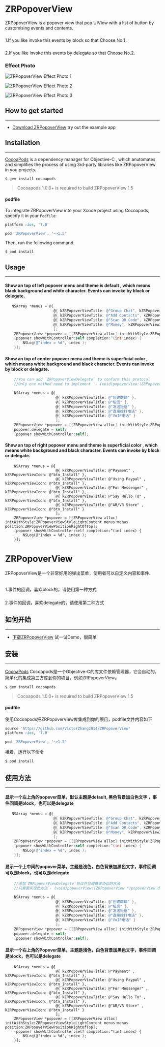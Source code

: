 
# ZRPopoverView
ZRPopoverView is a popover view that pop UIView with a list of button by customising events and contents.
#####
1.If you like invoke this events by block so that Choose No.1 .
#####
2.If you like invoke this events by delegate so that Choose No.2.

### Effect Photo
![ZRPopoverView Effect Photo 1](https://github.com/VictorZhang2014/ZRPopoverView/blob/master/pictures/ZRPopoverView_showcase_cn.gif "ZRPopoverView")

![ZRPopoverView Effect Photo 2](https://github.com/VictorZhang2014/ZRPopoverView/blob/master/pictures/ZRPopoverView_showcase1.png "ZRPopoverView")

![ZRPopoverView Effect Photo 3](https://github.com/VictorZhang2014/ZRPopoverView/blob/master/pictures/ZRPopoverView_showcase2.png "ZRPopoverView")


## How to get started
-----------------------------------

- [Download ZRPopoverView](https://github.com/VictorZhang2014/ZRPopoverView) try out the example app


## Installation
-----------------------------------

[CocoaPods](http://cocoapods.org) is a dependency manager for Objective-C , which anutomates and simplifies the process of using 3rd-party libraries like ZRPopoverView in you projects.

```bash
$ gem install cocoapods
```

> Cocoapods 1.0.0+ is required to build ZRPopoverView 1.5

#### podfile

To integrate ZRPopoverView into your Xcode project using Cocoapods, specify it in your `Podfile`:

```ruby
platform :ios, '7.0'  

pod 'ZRPopoverView', '~>1.5'
```
Then, run the following command:

```bash
$ pod install
```


## Usage
----------------------------------

#### Show an top of left popover menu and theme is default , which means black background and white character.   Events can invoke by block or delegate.
```objective-c
   NSArray *menus = @[
                      @{ kZRPopoverViewTitle: @"Group Chat", kZRPopoverViewIcon: @"btn_Inter" },
                      @{ kZRPopoverViewTitle: @"Add Contacts", kZRPopoverViewIcon: @"btn_notice"  },
                      @{ kZRPopoverViewTitle: @"Scan QR Code", kZRPopoverViewIcon: @"btn_Inter"  },
                      @{ kZRPopoverViewTitle: @"Money", kZRPopoverViewIcon: @"btn_Tele"  }
                      ];
    ZRPopoverView *popover = [[ZRPopoverView alloc] initWithStyle:ZRPopoverViewStyleDefault menus:menus position:ZRPopoverViewPositionLeftOfTop];
    [popover showWithController:self completion:^(int index) {
        NSLog(@"index = %d", index );
    }];
```

#### Show an top of center popover menu and theme is superficial color , which means white background and black character.  Events can invoke by block or delegate.
```objective-c
    //You can add `ZRPopoverViewDelegate` to conform this protocol
    //Only one method need to implement `- (void)popoverView:(ZRPopoverView *)popoverView didClick:(int)index;`

    NSArray *menus = @[
                       @{ kZRPopoverViewTitle: @"创建群聊" },
                       @{ kZRPopoverViewTitle: @"私信" },
                       @{ kZRPopoverViewTitle: @"发送短信" },
                       @{ kZRPopoverViewTitle: @"直接拨打电话" },
                       @{ kZRPopoverViewTitle: @"VoIP电话" }
                       ];
    ZRPopoverView *popover = [[ZRPopoverView alloc] initWithStyle:ZRPopoverViewStyleLightContent menus:menus position:ZRPopoverViewPositionCenterOfTop];
    popover.delegate = self;
    [popover showWithController:self];
```

#### Show an top of right popover menu and theme is superficial color , which means white background and black character. Events can invoke by block or delegate.
```
    NSArray *menus = @[
                       @{ kZRPopoverViewTitle: @"Payment" , kZRPopoverViewIcon: @"btn_Install" },
                       @{ kZRPopoverViewTitle: @"Using Paypal" , kZRPopoverViewIcon: @"btn_Install" },
                       @{ kZRPopoverViewTitle: @"For Messenger" , kZRPopoverViewIcon: @"btn_Install" },
                       @{ kZRPopoverViewTitle: @"Say Hello To" , kZRPopoverViewIcon: @"btn_Install" },
                       @{ kZRPopoverViewTitle: @"AR/VR Store" , kZRPopoverViewIcon: @"btn_Install" }
                       ];
    ZRPopoverView *popover = [[ZRPopoverView alloc] initWithStyle:ZRPopoverViewStyleLightContent menus:menus position:ZRPopoverViewPositionRightOfTop];
    [popover showWithController:self completion:^(int index) {
        NSLog(@"index = %d", index );
    }];
```



# ZRPopoverView
ZRPopoverView是一个非常好用的弹出菜单，使用者可以自定义内容和事件.
######
1.事件的回调，喜欢block的，请使用第一种方式
#####
2.事件的回调，喜欢delegate的，请使用第二种方式

## 如何开始
-----------------------------------

- [下载ZRPopoverView](https://github.com/VictorZhang2014/ZRPopoverView) 试一试Demo，很简单


## 安装
-----------------------------------

[CocoaPods](http://cocoapods.org) Cocoapods是一个Objective-C的库文件依赖管理器，它会自动的，简单化的集成第三方库到你的项目，例如ZRPopoverView。

```bash
$ gem install cocoapods
```

> Cocoapods 1.0.0+ is required to build ZRPopoverView 1.5

#### podfile

使用Cocoapods把ZRPopoverView库集成到你的项目，podfile文件内容如下

```ruby
source 'https://github.com/VictorZhang2014/ZRPopoverView'
platform :ios, '7.0'  

pod 'ZRPopoverView', '~>1.5'
```
接着，运行以下命令

```bash
$ pod install
```

## 使用方法
----------------------------------

#### 显示一个左上角的popover菜单，默认主题是default, 黑色背景加白色文字 ，事件回调是block，也可以是delegate
```objective-c
   NSArray *menus = @[
                      @{ kZRPopoverViewTitle: @"Group Chat", kZRPopoverViewIcon: @"btn_Inter" },
                      @{ kZRPopoverViewTitle: @"Add Contacts", kZRPopoverViewIcon: @"btn_notice"  },
                      @{ kZRPopoverViewTitle: @"Scan QR Code", kZRPopoverViewIcon: @"btn_Inter"  },
                      @{ kZRPopoverViewTitle: @"Money", kZRPopoverViewIcon: @"btn_Tele"  }
                      ];
    ZRPopoverView *popover = [[ZRPopoverView alloc] initWithStyle:ZRPopoverViewStyleDefault menus:menus position:ZRPopoverViewPositionLeftOfTop];
    [popover showWithController:self completion:^(int index) {
        NSLog(@"index = %d", index );
    }];
```

#### 显示一个上中间的popover菜单，主题是浅色，白色背景加黑色文字，事件回调可以是block，也可以是delegate
```objective-c
    //添加`ZRPopoverViewDelegate`协议并且遵循该协议的方法
    //只需要实现此方法`- (void)popoverView:(ZRPopoverView *)popoverView didClick:(int)index;`

    NSArray *menus = @[
                       @{ kZRPopoverViewTitle: @"创建群聊" },
                       @{ kZRPopoverViewTitle: @"私信" },
                       @{ kZRPopoverViewTitle: @"发送短信" },
                       @{ kZRPopoverViewTitle: @"直接拨打电话" },
                       @{ kZRPopoverViewTitle: @"VoIP电话" }
                       ];
    ZRPopoverView *popover = [[ZRPopoverView alloc] initWithStyle:ZRPopoverViewStyleLightContent menus:menus position:ZRPopoverViewPositionCenterOfTop];
    popover.delegate = self;
    [popover showWithController:self];
```

#### 显示一个右上角的Popover菜单，主题是浅色，白色背景加黑色文字，事件回调是block，也可以是delegate
```
    NSArray *menus = @[
                       @{ kZRPopoverViewTitle: @"Payment" , kZRPopoverViewIcon: @"btn_Install" },
                       @{ kZRPopoverViewTitle: @"Using Paypal" , kZRPopoverViewIcon: @"btn_Install" },
                       @{ kZRPopoverViewTitle: @"For Messenger" , kZRPopoverViewIcon: @"btn_Install" },
                       @{ kZRPopoverViewTitle: @"Say Hello To" , kZRPopoverViewIcon: @"btn_Install" },
                       @{ kZRPopoverViewTitle: @"AR/VR Store" , kZRPopoverViewIcon: @"btn_Install" }
                       ];
    ZRPopoverView *popover = [[ZRPopoverView alloc] initWithStyle:ZRPopoverViewStyleLightContent menus:menus position:ZRPopoverViewPositionRightOfTop];
    [popover showWithController:self completion:^(int index) {
        NSLog(@"index = %d", index );
    }];
```
